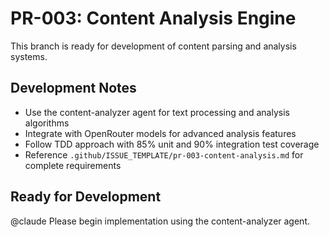 # PR-003: Content Analysis Engine

This branch is ready for development of content parsing and analysis systems.

## Development Notes
- Use the content-analyzer agent for text processing and analysis algorithms
- Integrate with OpenRouter models for advanced analysis features
- Follow TDD approach with 85% unit and 90% integration test coverage
- Reference `.github/ISSUE_TEMPLATE/pr-003-content-analysis.md` for complete requirements

## Ready for Development
@claude Please begin implementation using the content-analyzer agent.